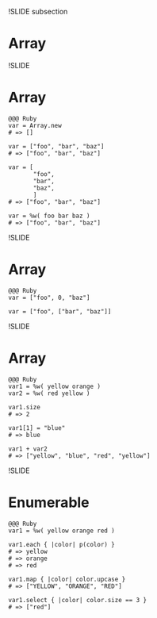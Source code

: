 !SLIDE subsection
# Array


!SLIDE
# Array

    @@@ Ruby
    var = Array.new
    # => []
    
    var = ["foo", "bar", "baz"]
    # => ["foo", "bar", "baz"]
    
    var = [
           "foo",
           "bar",
           "baz",
           ]
    # => ["foo", "bar", "baz"]
    
    var = %w( foo bar baz )
    # => ["foo", "bar", "baz"]


!SLIDE
# Array

    @@@ Ruby
    var = ["foo", 0, "baz"]
    
    var = ["foo", ["bar", "baz"]]


!SLIDE
# Array

    @@@ Ruby
    var1 = %w( yellow orange )
    var2 = %w( red yellow )
    
    var1.size
    # => 2
    
    var1[1] = "blue"
    # => blue
    
    var1 + var2
    # => ["yellow", "blue", "red", "yellow"]


!SLIDE
# Enumerable

    @@@ Ruby
    var1 = %w( yellow orange red )
    
    var1.each { |color| p(color) }
    # => yellow
    # => orange
    # => red
    
    var1.map { |color| color.upcase }
    # => ["YELLOW", "ORANGE", "RED"]
    
    var1.select { |color| color.size == 3 }
    # => ["red"]
